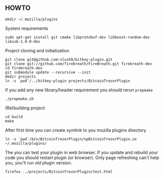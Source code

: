 HOWTO
-----

    mkdir ~/.mozilla/plugins

System requirements
    
    sudo apt-get install git cmake libprotobuf-dev libboost-random-dev libusb-1.0-0-dev

Project cloning and initialization

    git clone git@github.com:slush0/bitkey-plugin.git
    git clone git://github.com/firebreath/FireBreath.git firebreath-dev
    cd firebreath-dev
    git submodule update --recursive --init
    mkdir projects
    ln -s `pwd`/../bitkey-plugin projects/BitcoinTrezorPlugin

If you add any new library/header requirement you should rerun `prepmake`

    ./prepmake.sh

(Re)building project

    cd build
    make

After first time you can create symlink to you mozilla plugins directory

    ln -s `pwd`/bin/BitcoinTrezorPlugin/npBitcoinTrezorPlugin.so ~/.mozilla/plugins/

The you can test your plugin in web browser.
If you update and rebuild your code you should restart plugin (or browser).
Only page refreshing can't help you, you'll run *old* plugin version.

    firefox ../projects/BitcoinTrezorPlugin/test.html
